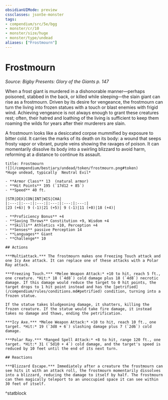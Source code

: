 ```yaml
---
obsidianUIMode: preview
cssclasses: json5e-monster
tags:
- compendium/src/5e/bgg
- monster/cr/10
- monster/size/huge
- monster/type/undead
aliases: ["Frostmourn"]
---
```

# Frostmourn
*Source: Bigby Presents: Glory of the Giants p. 147*  

When a frost giant is murdered in a dishonorable manner—perhaps poisoned, stabbed in the back, or killed while sleeping—the slain giant can rise as a frostmourn. Driven by its desire for vengeance, the frostmourn can turn the living into frozen statues with a touch or blast enemies with frigid wind. Achieving vengeance is not always enough to grant these creatures rest; often, their hatred and loathing of the living is sufficient to keep them roaming the wilds for years after their murderers are slain.

A frostmourn looks like a desiccated corpse mummified by exposure to bitter cold. It carries the marks of its death on its body: a wound that seeps frosty vapor or vibrant, purple veins showing the ravages of poison. It can momentarily dissolve its body into a swirling blizzard to avoid harm, reforming at a distance to continue its assault.

```ad-statblock
title: Frostmourn
![](/compendium/bestiary/undead/token/frostmourn.png#token)
*Huge undead, typically  Neutral Evil*

- **Armor Class** 13  (natural armor)
- **Hit Points** 195 (`17d12 + 85`)
- **Speed** 40 ft.

|STR|DEX|CON|INT|WIS|CHA|
|:---:|:---:|:---:|:---:|:---:|:---:|
|23 (+6)| 9 (-1)|21 (+5)| 9 (-1)|11 (+0)|18 (+4)|

- **Proficiency Bonus** +4
- **Saving Throws** Constitution +9, Wisdom +4
- **Skills** Athletics +10, Perception +4
- **Senses** passive Perception 14
- **Languages** Giant
- **Challenge** 10

## Actions

***Multiattack.*** The frostmourn makes one Freezing Touch attack and one Icy Axe attack. It can replace one of these attacks with a Polar Ray attack.

***Freezing Touch.*** *Melee Weapon Attack:* +10 to hit, reach 5 ft., one creature. *Hit:* 18 (`4d8`) cold damage plus 18 (`4d8`) necrotic damage. If this damage would reduce the target to 0 hit points, the target drops to 1 hit point instead and has the [petrified](/compendium/rules/conditions.md#petrified) condition, turning into a frozen statue.

If the statue takes bludgeoning damage, it shatters, killing the frozen creature. If the statue would take fire damage, it instead takes no damage and thaws, ending the petrification.

***Icy Axe.*** *Melee Weapon Attack:* +10 to hit, reach 10 ft., one target. *Hit:* 19 (`3d8 + 6`) slashing damage plus 7 (`2d6`) cold damage.

***Polar Ray.*** *Ranged Spell Attack:* +8 to hit, range 120 ft., one target. *Hit:* 31 (`5d10 + 4`) cold damage, and the target's speed is reduced by 10 feet until the end of its next turn.

## Reactions

***Blizzard Escape.*** Immediately after a creature the frostmourn can see hits it with an attack roll, the frostmourn momentarily dissolves into a blizzard, reducing the damage to itself by half. The frostmourn can then magically teleport to an unoccupied space it can see within 30 feet of itself.
```
^statblock